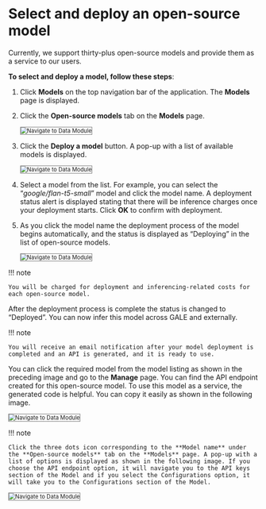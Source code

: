 # Select and deploy an open-source model

Currently, we support thirty-plus open-source models and provide them as a service to our users.

**To select and deploy a model, follow these steps**:


1. Click **Models** on the top navigation bar of the application. The **Models** page is displayed.
2. Click the **Open-source models** tab on the **Models** page.

    <img src="../images/navigate-to-data-module.png" alt="Navigate to Data Module" title="Navigate to Data Module" style="border: 1px solid gray; zoom:80%;">

1. Click the **Deploy a model** button. A pop-up with a list of available models is displayed.

    <img src="../images/navigate-to-data-module.png" alt="Navigate to Data Module" title="Navigate to Data Module" style="border: 1px solid gray; zoom:80%;">

1. Select a model from the list. For example, you can select the “_google/flan-t5-small_” model and click the model name. A deployment status alert is displayed stating that there will be inference charges once your deployment starts. Click **OK** to confirm with deployment.  
2. As you click the model name the deployment process of the model begins automatically, and the status is displayed as “Deploying” in the list of open-source models.

    <img src="../images/navigate-to-data-module.png" alt="Navigate to Data Module" title="Navigate to Data Module" style="border: 1px solid gray; zoom:80%;">

!!! note

    You will be charged for deployment and inferencing-related costs for each open-source model.


After the deployment process is complete the status is changed to “Deployed”. You can now infer this model across GALE and externally.

!!! note

    You will receive an email notification after your model deployment is completed and an API is generated, and it is ready to use.


You can click the required model from the model listing as shown in the preceding image and go to the **Manage** page. You can find the API endpoint created for this open-source model. To use this model as a service, the generated code is helpful. You can copy it easily as shown in the following image.

<img src="../images/navigate-to-data-module.png" alt="Navigate to Data Module" title="Navigate to Data Module" style="border: 1px solid gray; zoom:80%;">


!!! note

    Click the three dots icon corresponding to the **Model name** under the **Open-source models** tab on the **Models** page. A pop-up with a list of options is displayed as shown in the following image. If you choose the API endpoint option, it will navigate you to the API keys section of the Model and if you select the Configurations option, it will take you to the Configurations section of the Model.


<img src="../images/navigate-to-data-module.png" alt="Navigate to Data Module" title="Navigate to Data Module" style="border: 1px solid gray; zoom:80%;">